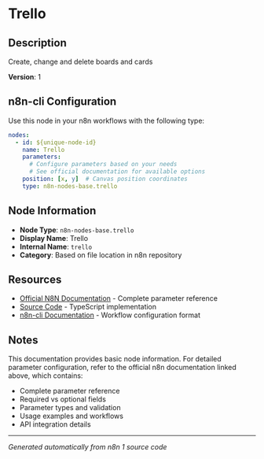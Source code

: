 # Trello

## Description

Create, change and delete boards and cards

**Version**: 1

## n8n-cli Configuration

Use this node in your n8n workflows with the following type:

```yaml
nodes:
  - id: ${unique-node-id}
    name: Trello
    parameters:
      # Configure parameters based on your needs
      # See official documentation for available options
    position: [x, y]  # Canvas position coordinates
    type: n8n-nodes-base.trello
```

## Node Information

- **Node Type**: `n8n-nodes-base.trello`
- **Display Name**: Trello
- **Internal Name**: `trello`
- **Category**: Based on file location in n8n repository

## Resources

- [Official N8N Documentation](https://docs.n8n.io/integrations/builtin/app-nodes/n8n-nodes-base.trello/) - Complete parameter reference
- [Source Code](https://github.com/n8n-io/n8n/blob/master/packages/nodes-base/nodes/Trello/Trello.node.ts) - TypeScript implementation
- [n8n-cli Documentation](https://github.com/edenreich/n8n-cli) - Workflow configuration format

## Notes

This documentation provides basic node information. For detailed parameter configuration, 
refer to the official n8n documentation linked above, which contains:

- Complete parameter reference
- Required vs optional fields
- Parameter types and validation
- Usage examples and workflows
- API integration details

---
*Generated automatically from n8n 1 source code*
